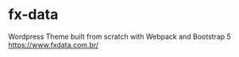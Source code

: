 # fx-data
Wordpress Theme built from scratch with Webpack and Bootstrap 5
https://www.fxdata.com.br/
